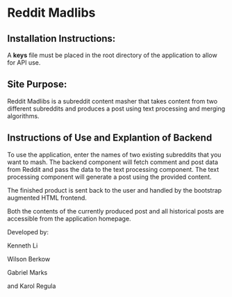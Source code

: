 # Reddit Madlibs

## Installation Instructions:
A **keys** file must be placed in the root directory of the application to allow for API use.

## Site Purpose:

Reddit Madlibs is a subreddit content masher that takes content from two different subreddits and produces a post using text processing and merging algorithms.

## Instructions of Use and Explantion of Backend
To use the application, enter the names of two existing subreddits that you want to mash. The backend component will fetch comment and post data from Reddit and pass the data to the text processing component.
The text processing component will generate a post using the provided content.

The finished product is sent back to the user and handled by the bootstrap augmented HTML frontend.

Both the contents of the currently produced post and all historical posts are accessible from the application homepage.

Developed by:

Kenneth Li

Wilson Berkow

Gabriel Marks

and Karol Regula
